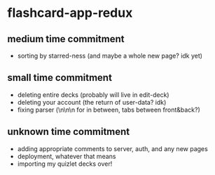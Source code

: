 ﻿# flashcard-app-redux

## medium time commitment
- sorting by starred-ness (and maybe a whole new page? idk yet)

## small time commitment
- deleting entire decks (probably will live in edit-deck)
- deleting your account (the return of user-data? idk)
- fixing parser (\n\n\n for in between, tabs between front&back?)

## unknown time commitment
- adding appropriate comments to server, auth, and any new pages
- deployment, whatever that means
- importing my quizlet decks over!

